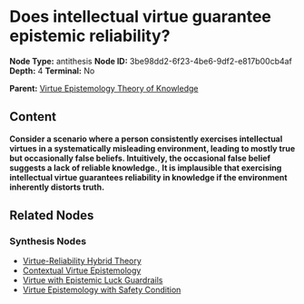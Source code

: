 # Does intellectual virtue guarantee epistemic reliability?

**Node Type:** antithesis
**Node ID:** 3be98dd2-6f23-4be6-9df2-e817b00cb4af
**Depth:** 4
**Terminal:** No

**Parent:** [Virtue Epistemology Theory of Knowledge](virtue-epistemology-theory-of-knowledge-synthesis-442e34b6-4919-4ee1-82d0-4ffef2957918.md)

## Content

**Consider a scenario where a person consistently exercises intellectual virtues in a systematically misleading environment, leading to mostly true but occasionally false beliefs. Intuitively, the occasional false belief suggests a lack of reliable knowledge.**, **It is implausible that exercising intellectual virtue guarantees reliability in knowledge if the environment inherently distorts truth.**

## Related Nodes

### Synthesis Nodes

- [Virtue-Reliability Hybrid Theory](virtue-reliability-hybrid-theory-synthesis-ae9b2a48-1fd0-4dd6-a37a-d688d8cc1042.md)
- [Contextual Virtue Epistemology](contextual-virtue-epistemology-synthesis-22dab5e8-c9f7-40fa-b89a-5db0f97de05f.md)
- [Virtue with Epistemic Luck Guardrails](virtue-with-epistemic-luck-guardrails-synthesis-27e14769-9033-4986-b90b-402456695c50.md)
- [Virtue Epistemology with Safety Condition](virtue-epistemology-with-safety-condition-synthesis-894cefea-fad6-4413-92d6-4b47f120fd7d.md)
